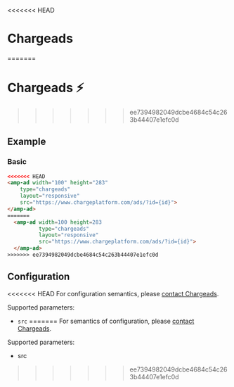 <!---
Copyright 2016 The AMP HTML Authors. All Rights Reserved.

Licensed under the Apache License, Version 2.0 (the "License");
you may not use this file except in compliance with the License.
You may obtain a copy of the License at

      http://www.apache.org/licenses/LICENSE-2.0

Unless required by applicable law or agreed to in writing, software
distributed under the License is distributed on an "AS-IS" BASIS,
WITHOUT WARRANTIES OR CONDITIONS OF ANY KIND, either express or implied.
See the License for the specific language governing permissions and
limitations under the License.
-->

<<<<<<< HEAD
# Chargeads
=======
# Chargeads ⚡
>>>>>>> ee7394982049dcbe4684c54c263b44407e1efc0d

## Example

### Basic

```html
<<<<<<< HEAD
<amp-ad width="100" height="283"
    type="chargeads"
    layout="responsive"
    src="https://www.chargeplatform.com/ads/?id={id}">
</amp-ad>
=======
  <amp-ad width=100 height=283
          type="chargeads"
          layout="responsive"
          src="https://www.chargeplatform.com/ads/?id={id}">
  </amp-ad>
>>>>>>> ee7394982049dcbe4684c54c263b44407e1efc0d
```

## Configuration

<<<<<<< HEAD
For configuration semantics, please [contact Chargeads](http://chargeads.com).

Supported parameters:

- `src`
=======
For semantics of configuration, please [contact Chargeads](http://chargeads.com).

Supported parameters:

- src
>>>>>>> ee7394982049dcbe4684c54c263b44407e1efc0d
